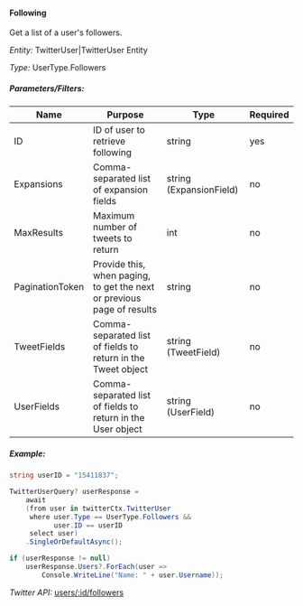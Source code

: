#### Following

Get a list of a user's followers.

*Entity:* TwitterUser|TwitterUser Entity

*Type:* UserType.Followers

##### Parameters/Filters:

| Name | Purpose | Type | Required |
|------|---------|------|----------|
| ID | ID of user to retrieve following | string | yes |
| Expansions | Comma-separated list of expansion fields | string (ExpansionField) | no |
| MaxResults | Maximum number of tweets to return | int | no |
| PaginationToken | Provide this, when paging, to get the next or previous page of results | string | no |
| TweetFields | Comma-separated list of fields to return in the Tweet object | string (TweetField) | no |
| UserFields | Comma-separated list of fields to return in the User object | string (UserField) | no |

##### Example:
```c#
string userID = "15411837";

TwitterUserQuery? userResponse =
    await
    (from user in twitterCtx.TwitterUser
     where user.Type == UserType.Followers &&
           user.ID == userID
     select user)
    .SingleOrDefaultAsync();

if (userResponse != null)
    userResponse.Users?.ForEach(user =>
        Console.WriteLine("Name: " + user.Username));
```

*Twitter API:* [users/:id/followers](https://developer.twitter.com/en/docs/twitter-api/users/follows/api-reference/get-users-id-followers)